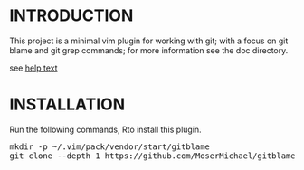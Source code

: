 # INTRODUCTION

This project is a minimal vim plugin for working with git; with a focus on git blame and git grep commands;
for more information see the doc directory. 

see [help text](https://github.com/MoserMichael/gitblame/blob/master/doc/gitblame.txt)

# INSTALLATION 

Run the following commands, Rto install this plugin.

<pre>
mkdir -p ~/.vim/pack/vendor/start/gitblame
git clone --depth 1 https://github.com/MoserMichael/gitblame ~/.vim/pack/vendor/start/gitblame
</pre>
